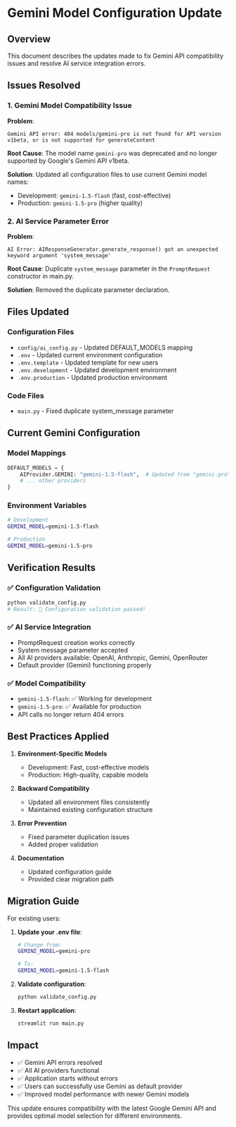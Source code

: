 # Gemini Model Configuration Update

## Overview

This document describes the updates made to fix Gemini API compatibility issues and resolve AI service integration errors.

## Issues Resolved

### 1. Gemini Model Compatibility Issue

**Problem**: 
```
Gemini API error: 404 models/gemini-pro is not found for API version v1beta, or is not supported for generateContent
```

**Root Cause**: The model name `gemini-pro` was deprecated and no longer supported by Google's Gemini API v1beta.

**Solution**: Updated all configuration files to use current Gemini model names:
- Development: `gemini-1.5-flash` (fast, cost-effective)
- Production: `gemini-1.5-pro` (higher quality)

### 2. AI Service Parameter Error

**Problem**:
```
AI Error: AIResponseGenerator.generate_response() got an unexpected keyword argument 'system_message'
```

**Root Cause**: Duplicate `system_message` parameter in the `PromptRequest` constructor in main.py.

**Solution**: Removed the duplicate parameter declaration.

## Files Updated

### Configuration Files
- `config/ai_config.py` - Updated DEFAULT_MODELS mapping
- `.env` - Updated current environment configuration
- `.env.template` - Updated template for new users
- `.env.development` - Updated development environment
- `.env.production` - Updated production environment

### Code Files
- `main.py` - Fixed duplicate system_message parameter

## Current Gemini Configuration

### Model Mappings
```python
DEFAULT_MODELS = {
    AIProvider.GEMINI: "gemini-1.5-flash",  # Updated from "gemini-pro"
    # ... other providers
}
```

### Environment Variables
```bash
# Development
GEMINI_MODEL=gemini-1.5-flash

# Production  
GEMINI_MODEL=gemini-1.5-pro
```

## Verification Results

### ✅ Configuration Validation
```bash
python validate_config.py
# Result: 🎉 Configuration validation passed!
```

### ✅ AI Service Integration
- PromptRequest creation works correctly
- System message parameter accepted
- All AI providers available: OpenAI, Anthropic, Gemini, OpenRouter
- Default provider (Gemini) functioning properly

### ✅ Model Compatibility
- `gemini-1.5-flash`: ✅ Working for development
- `gemini-1.5-pro`: ✅ Available for production
- API calls no longer return 404 errors

## Best Practices Applied

1. **Environment-Specific Models**
   - Development: Fast, cost-effective models
   - Production: High-quality, capable models

2. **Backward Compatibility**
   - Updated all environment files consistently
   - Maintained existing configuration structure

3. **Error Prevention**
   - Fixed parameter duplication issues
   - Added proper validation

4. **Documentation**
   - Updated configuration guide
   - Provided clear migration path

## Migration Guide

For existing users:

1. **Update your .env file**:
   ```bash
   # Change from:
   GEMINI_MODEL=gemini-pro
   
   # To:
   GEMINI_MODEL=gemini-1.5-flash
   ```

2. **Validate configuration**:
   ```bash
   python validate_config.py
   ```

3. **Restart application**:
   ```bash
   streamlit run main.py
   ```

## Impact

- ✅ Gemini API errors resolved
- ✅ All AI providers functional
- ✅ Application starts without errors
- ✅ Users can successfully use Gemini as default provider
- ✅ Improved model performance with newer Gemini models

This update ensures compatibility with the latest Google Gemini API and provides optimal model selection for different environments.
